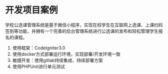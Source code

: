 # 开发项目案例
学校公选课管理系统是基于微信小程序，实现在校学生在互联网上选课、上课扫码签到等功能，并拥有一个完善的后台管理系统进行公选课的发布和轻松管理学生报名的课程。
1. 使用框架：CodeIgniter3.0
2. 使用docker方式部署运行环境，实现部署/开发环境一致
3. 敏捷开发：使用gitlab持续集成、持续部署方案
4. 使用PHPUnit进行单元测试
